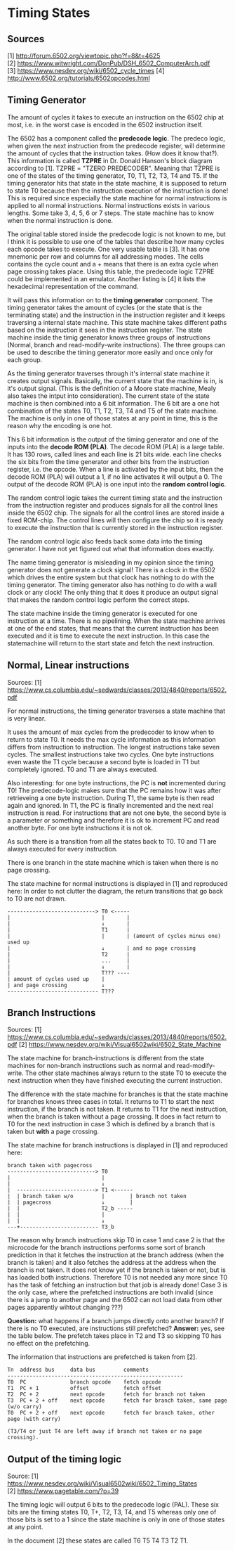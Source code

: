 # Timing States

## Sources

[1] http://forum.6502.org/viewtopic.php?f=8&t=4625 \
[2] https://www.witwright.com/DonPub/DSH_6502_ComputerArch.pdf \
[3] https://www.nesdev.org/wiki/6502_cycle_times
[4] http://www.6502.org/tutorials/6502opcodes.html

## Timing Generator

The amount of cycles it takes to execute an instruction on the 6502 chip at most, i.e. in
the worst case is encoded in the 6502 instruction itself.

The 6502 has a component called the **predecode logic**. The predeco logic, when given the 
next instruction from the predecode register, will determine the amount of cycles that the 
instruction takes. (How does it know that?). This information is called **TZPRE** in Dr.
Donald Hanson's block diagram according to [1]. TZPRE = "TZERO PREDECODER".
Meaning that TZPRE is one of the states of the timing generator, T0, T1, T2, T3, T4 and T5.
If the timing generator hits that state in the state machine, it is supposed to return to
state T0 because then the instruction execution of the instruction is done! This is required
since especially the state machine for normal instructions is applied to all normal instructions.
Normal instructions exists in various lengths. Some take 3, 4, 5, 6 or 7 steps. The 
state machine has to know when the normal instruction is done.

The original table stored inside the predecode logic is not known to me, but I think it is
possible to use one of the tables that describe how many cycles each opcode takes to execute.
One very usable table is [3]. It has one mnemonic per row and columns for all addressing modes.
The cells contains the cycle count and a + means that there is an extra cycle when page crossing
takes place. Using this table, the predecode logic TZPRE could be implemented in an emulator.
Another listing is [4] it lists the hexadecimal representation of the command.

It will pass this information on to the **timing generator** component. The timing generator takes
the amount of cycles (or the state that is the terminating state) and the instruction in the instruction 
register and it keeps traversing a internal state machine. This state machine takes different paths based on the instruction
it sees in the instruction register. The state machine inside the timig generator knows three
groups of instructions (Normal, branch and read-modify-write instructions). The three groups
can be used to describe the timing generator more easily and once only for each group.

As the timing generator traverses through it's internal state machine it creates output signals.
Basically, the current state that the machine is in, is it's output signal. 
(This is the definition of a Moore state machine, Mealy also takes the intput into consideration). 
The current state of the state machine is then combined into a 6 bit information. The 6 bit are
a one hot combination of the states T0, T1, T2, T3, T4 and T5 of the state machine. The machine
is only in one of those states at any point in time, this is the reason why the encoding is one hot.

This 6 bit information is the output of the timing generator and one of the inputs into the 
**decode ROM (PLA)**. The decode ROM (PLA) is a large table. It has 130 rows, called lines and
each line is 21 bits wide. each line checks the six bits from the time generator and other bits
from the instruction register, i.e. the opcode. When a line is activated by the input bits, then 
the decode ROM (PLA) will output a 1, if no line activates it will output a 0. The output of the
decode ROM (PLA) is one input into the **random control logic**.

The random control logic takes the current timing state and the instruction from the instruction
register and produces signals for all the control lines inside the 6502 chip. The signals for
all the control lines are stored inside a fixed ROM-chip. The control lines will then configure
the chip so it is ready to execute the instruction that is currently stored in the instruction
register.

The random control logic also feeds back some data into the timing generator. I have not yet
figured out what that information does exactly.

The name timing generator is misleading in my opinion since the timing generator does not 
generate a clock signal! There is a clock in the 6502 which drives the entire system but that
clock has nothing to do with the timing generator. The timing generator also has nothing to do 
with a wall clock or any clock! The only thing that it does it produce an output signal that 
makes the random control logic perform the correct steps.

The state machine inside the timing generator is executed for one instruction at a time. There
is no pipelining. When the state machine arrives at one of the end states, that means that
the current instruction has been executed and it is time to execute the next instruction.
In this case the statemachine will return to the start state and fetch the next instruction.

## Normal, Linear instructions

Sources:
[1] https://www.cs.columbia.edu/~sedwards/classes/2013/4840/reports/6502.pdf

For normal instructions, the timing generator traverses a state machine that is very linear.

It uses the amount of max cycles from the predecoder to know when to return to state T0.
It needs the max cycle information as this information differs from instruction to instruction.
The longest instructions take seven cycles. The smallest instructions take two cycles.
One byte instructions even waste the T1 cycle because a second byte is loaded in T1 but 
completely ignored. T0 and T1 are always executed.

Also interesting: for one byte instructions, the PC is **not** incremented during T0! 
The predecode-logic makes sure that the PC remains how it was after retrieveing a one 
byte instruction. During T1, the same byte is then read again and ignored. In T1, the
PC is finally incremented and the next real instruction is read. For instructions that
are not one byte, the second byte is a parameter or something and therefore it is ok
to increment PC and read another byte. For one byte instructions it is not ok.

As such there is a transition from all the states back to T0.
T0 and T1 are always executed for every instruction.

There is one branch in the state machine which is taken when there is no page crossing.

The state machine for normal instructions is displayed in [1] and reproduced here:
In order to not clutter the diagram, the return transitions that go back to T0 are not drawn.

```
----------------------------> T0 <-----
|                             |       |
|                             ↓       |
|                             T1      |
|                             |       | (amount of cycles minus one) used up 
|                             ↓       | and no page crossing
|                             T2      |
|                             ...     |
|                             ↓       |
|                             T??? ---- 
| amount of cycles used up    |
| and page crossing           ↓
----------------------------- T???
```

## Branch Instructions

Sources:
[1] https://www.cs.columbia.edu/~sedwards/classes/2013/4840/reports/6502.pdf
[2] https://www.nesdev.org/wiki/Visual6502wiki/6502_State_Machine

The state machine for branch-instructions is different from the state machines for non-branch instructions
such as normal and read-modify-write. The other state machines always return to the state T0 to execute the 
next instruction when they have finished executing the current instruction.

The difference with the state machine for branches is that the state machine for branches knows three 
cases in total. It returns to T1 to start the next instruction, if the branch is not taken. It returns to
T1 for the next instruction, when the branch is taken without a page crossing. It does in fact return
to T0 for the next instruction in case 3 which is defined by a branch that is taken but **with** a page 
crossing.

The state machine for branch instructions is displayed in [1] and reproduced here:

```
branch taken with pagecross
----------------------------> T0
|                             |
|                             ↓
|  -------------------------> T1 <------
|  | branch taken w/o         |        | branch not taken
|  | pagecross                ↓        |
|  |                          T2_b -----
|  |                          |
|  |                          ↓
---+------------------------- T3_b                    
```

The reason why branch instructions skip T0 in case 1 and case 2 is that the microcode for the branch
instructions performs some sort of branch prediction in that it fetches the instruction at the branch
address (when the branch is taken) and it also fetches the address at the address when the branch 
is not taken. It does not know yet if the branch is taken or not, but is has loaded both instructions.
Therefore T0 is not needed any more since T0 has the task of fetching an instruction but that job is 
already done! Case 3 is the only case, where the prefetched instructions are both invalid (since there
is a jump to another page and the 6502 can not load data from other pages apparently wihtout changing ???)

**Question:** what happens if a branch jumps directly onto another branch? If there is no T0 executed, are
instructions still prefetched?
**Answer:** yes, see the table below. The prefetch takes place in T2 and T3 so skipping T0 has no effect
on the prefetching.

The information that instructions are prefetched is taken from [2].

```
Tn  address bus     data bus         comments
--------------------------------------------------------
T0  PC              branch opcode    fetch opcode
T1  PC + 1          offset           fetch offset
T2  PC + 2          next opcode      fetch for branch not taken
T3  PC + 2 + off    next opcode      fetch for branch taken, same page (w/o carry)
T0  PC + 2 + off    next opcode      fetch for branch taken, other page (with carry)

(T3/T4 or just T4 are left away if branch not taken or no page crossing).
```

## Output of the timing logic

Source:
[1] https://www.nesdev.org/wiki/Visual6502wiki/6502_Timing_States \
[2] https://www.pagetable.com/?p=39

The timing logic will output 6 bits to the predecode logic (PAL). These six bits
are the timing states T0, T+, T2, T3, T4, and T5 whereas only one of those bits
is set to a 1 since the state machine is only in one of those states at any point.

In the document [2] these states are called T6 T5 T4 T3 T2 T1.